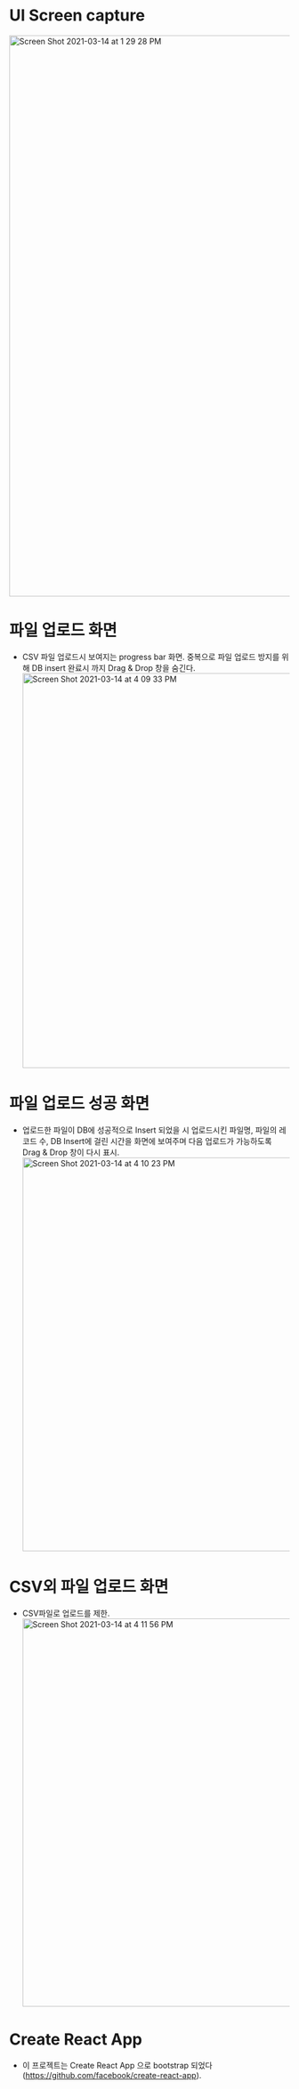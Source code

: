 # UI Screen capture
<img width="1009" alt="Screen Shot 2021-03-14 at 1 29 28 PM" src="https://user-images.githubusercontent.com/80614481/111060235-ac1b2b80-84de-11eb-8fbf-012da3e625e3.png">

# 파일 업로드 화면
- CSV 파일 업로드시 보여지는 progress bar 화면. 중복으로 파일 업로드 방지를 위해 DB insert 완료시 까지 Drag & Drop 창을 숨긴다.
  <img width="710" alt="Screen Shot 2021-03-14 at 4 09 33 PM" src="https://user-images.githubusercontent.com/80614481/111060372-c275b700-84df-11eb-8aa6-b24dc10824db.png">

# 파일 업로드 성공 화면
- 업로드한 파일이 DB에 성공적으로 Insert 되었을 시 업로드시킨 파일명, 파일의 레코드 수, DB Insert에 걸린 시간을 화면에 보여주며 다음 업로드가 가능하도록 Drag & Drop 창이 다시 표시.
  <img width="708" alt="Screen Shot 2021-03-14 at 4 10 23 PM" src="https://user-images.githubusercontent.com/80614481/111060386-da4d3b00-84df-11eb-81d7-7a0ff84f86a9.png">

# CSV외 파일 업로드 화면
- CSV파일로 업로드를 제한.
  <img width="698" alt="Screen Shot 2021-03-14 at 4 11 56 PM" src="https://user-images.githubusercontent.com/80614481/111060415-0bc60680-84e0-11eb-9b46-4013bfa3b1f3.png">

# Create React App
- 이 프로젝트는 Create React App 으로 bootstrap 되었다 (https://github.com/facebook/create-react-app).
